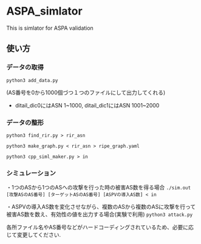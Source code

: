 # ASPA_simlator
This is simlator for ASPA validation

## 使い方
### データの取得

  `python3 add_data.py`
  
  (AS番号を0から1000個づつ１つのファイルにして出力してくれる)
  * ditail_dic0にはASN 1~1000, ditail_dic1にはASN 1001~2000
  
### データの整形

  `python3 find_rir.py > rir_asn`
  
  `python3 make_graph.py < rir_asn > ripe_graph.yaml`
  
  `python3 cpp_siml_maker.py > in`
  
### シミュレーション

・1つのASから1つのASへの攻撃を行った時の被害AS数を得る場合
  `./sim.out [攻撃ASのAS番号] [ターゲットASのAS番号] [ASPVの導入AS数] < in`
  
・ASPVの導入AS数を変化させながら、複数のASから複数のASに攻撃を行って被害AS数を数え、有効性の値を出力する場合(実験で利用)
  `python3 attack.py`
  
各所ファイル名やAS番号などがハードコーディングされているため、必要に応じて変更してください.
